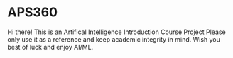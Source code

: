 # APS360
Hi there! This is an Artifical Intelligence Introduction Course Project
Please only use it as a reference and keep academic integrity in mind. 
Wish you best of luck and enjoy AI/ML.
